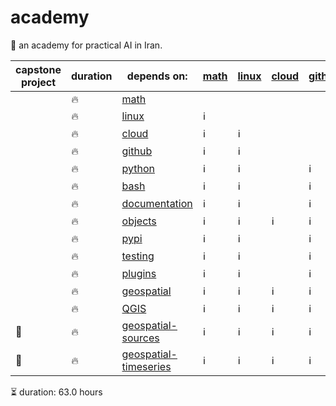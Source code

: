 # academy

📐 an academy for practical AI in Iran.

| capstone project | duration | depends on: | [math](./math.md) | [linux](./linux.md) | [cloud](./cloud.md) | [github](./github.md) | [python](./python.md) | [bash](./bash.md) | [documentation](./documentation.md) | [objects](./objects.md) | [pypi](./pypi.md) | [testing](./testing.md) | [plugins](./plugins.md) | [geospatial](./geospatial.md) | [QGIS](./QGIS.md) | [geospatial-sources](./geospatial-sources.md) | [geospatial-timeseries](./geospatial-timeseries.md) |
|-|-|-|-|-|-|-|-|-|-|-|-|-|-|-|-|-|-|
|  | 🔥 | [math](./math.md) |  |  |  |  |  |  |  |  |  |  |  |  |  |  |  |
|  | 🔥 | [linux](./linux.md) | ℹ️ |  |  |  |  |  |  |  |  |  |  |  |  |  |  |
|  | 🔥 | [cloud](./cloud.md) | ℹ️ | ℹ️ |  |  |  |  |  |  |  |  |  |  |  |  |  |
|  | 🔥 | [github](./github.md) | ℹ️ | ℹ️ |  |  |  |  |  |  |  |  |  |  |  |  |  |
|  | 🔥 | [python](./python.md) | ℹ️ | ℹ️ |  | ℹ️ |  |  |  |  |  |  |  |  |  |  |  |
|  | 🔥 | [bash](./bash.md) | ℹ️ | ℹ️ |  | ℹ️ | ℹ️ |  |  |  |  |  |  |  |  |  |  |
|  | 🔥 | [documentation](./documentation.md) | ℹ️ | ℹ️ |  | ℹ️ | ℹ️ | ℹ️ |  |  |  |  |  |  |  |  |  |
|  | 🔥 | [objects](./objects.md) | ℹ️ | ℹ️ | ℹ️ | ℹ️ | ℹ️ | ℹ️ |  |  |  |  |  |  |  |  |  |
|  | 🔥 | [pypi](./pypi.md) | ℹ️ | ℹ️ |  | ℹ️ | ℹ️ | ℹ️ |  |  |  |  |  |  |  |  |  |
|  | 🔥 | [testing](./testing.md) | ℹ️ | ℹ️ |  | ℹ️ | ℹ️ | ℹ️ |  |  |  |  |  |  |  |  |  |
|  | 🔥 | [plugins](./plugins.md) | ℹ️ | ℹ️ |  | ℹ️ | ℹ️ | ℹ️ | ℹ️ |  |  | ℹ️ |  |  |  |  |  |
|  | 🔥 | [geospatial](./geospatial.md) | ℹ️ | ℹ️ | ℹ️ | ℹ️ | ℹ️ | ℹ️ | ℹ️ | ℹ️ |  | ℹ️ | ℹ️ |  |  |  |  |
|  | 🔥 | [QGIS](./QGIS.md) | ℹ️ | ℹ️ | ℹ️ | ℹ️ | ℹ️ | ℹ️ | ℹ️ | ℹ️ |  | ℹ️ | ℹ️ | ℹ️ |  |  |  |
| 📐 | 🔥 | [geospatial-sources](./geospatial-sources.md) | ℹ️ | ℹ️ | ℹ️ | ℹ️ | ℹ️ | ℹ️ | ℹ️ | ℹ️ |  | ℹ️ | ℹ️ | ℹ️ | ℹ️ |  |  |
| 📐 | 🔥 | [geospatial-timeseries](./geospatial-timeseries.md) | ℹ️ | ℹ️ | ℹ️ | ℹ️ | ℹ️ | ℹ️ | ℹ️ | ℹ️ |  | ℹ️ | ℹ️ | ℹ️ | ℹ️ | ℹ️ |  |

⏳ duration: 63.0 hours
